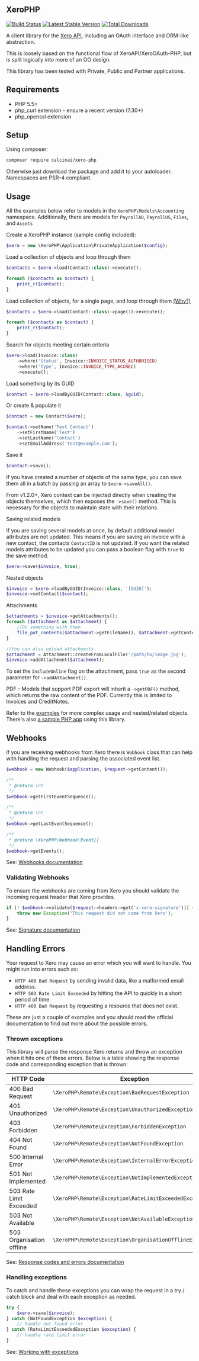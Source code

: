 XeroPHP
-----------------------

[![Build Status](https://travis-ci.org/calcinai/xero-php.svg?branch=master)](https://travis-ci.org/calcinai/xero-php)
[![Latest Stable Version](https://poser.pugx.org/calcinai/xero-php/v/stable)](https://packagist.org/packages/calcinai/xero-php)
[![Total Downloads](https://poser.pugx.org/calcinai/xero-php/downloads)](https://packagist.org/packages/calcinai/xero-php)

A client library for the [Xero API](<http://developer.xero.com>), including an OAuth interface and ORM-like abstraction.

This is loosely based on the functional flow of XeroAPI/XeroOAuth-PHP, but is split logically into more of an OO design.

This library has been tested with Private, Public and Partner applications.

## Requirements
* PHP 5.5+
* php\_curl extension - ensure a recent version (7.30+)
* php\_openssl extension

## Setup

Using composer:

```bash
composer require calcinai/xero-php
```

Otherwise just download the package and add it to your autoloader.  Namespaces are PSR-4 compliant.

## Usage

All the examples below refer to models in the `XeroPHP\Models\Accounting` namespace. Additionally, there are models for `PayrollAU`, `PayrollUS`, `Files`, and `Assets`

Create a XeroPHP instance (sample config included):

```php
$xero = new \XeroPHP\Application\PrivateApplication($config);
```

Load a collection of objects and loop through them
```php
$contacts = $xero->load(Contact::class)->execute();

foreach ($contacts as $contact) {
    print_r($contact);
}
```

Load collection of objects, for a single page, and loop through them [(Why?)](<https://developer.xero.com/documentation/auth-and-limits/xero-api-limits#Systemlimits>)
```php
$contacts = $xero->load(Contact::class)->page(1)->execute();

foreach ($contacts as $contact) {
    print_r($contact);
}
```

Search for objects meeting certain criteria
```php
$xero->load(Invoice::class)
    ->where('Status', Invoice::INVOICE_STATUS_AUTHORISED)
    ->where('Type', Invoice::INVOICE_TYPE_ACCREC)
    ->execute();
```

Load something by its GUID
```php
$contact = $xero->loadByGUID(Contact::class, $guid);
```

Or create & populate it
```php
$contact = new Contact($xero);

$contact->setName('Test Contact')
    ->setFirstName('Test')
    ->setLastName('Contact')
    ->setEmailAddress('test@example.com');
```

Save it
```php
$contact->save();
```

If you have created a number of objects of the same type, you can save them all in a batch by passing an array to ```$xero->saveAll()```.

From v1.2.0+, Xero context can be injected directly when creating the objects themselves, which then exposes the ```->save()``` method.  This is necessary for the objects to maintain state with their relations.

Saving related models

If you are saving several models at once, by default additional model attributes are not updated. This means if you are saving an invoice with a new contact, the contacts `ContactID` is not updated. If you want the related models attributes to be updated you can pass a boolean flag with `true` to the save method.

```php
$xero->save($invoice, true);
```

Nested objects
```php
$invoice = $xero->loadByGUID(Invoice::class, '[GUID]');
$invoice->setContact($contact);
```

Attachments
```php
$attachments = $invoice->getAttachments();
foreach ($attachment as $attachment) {
    //Do something with them
    file_put_contents($attachment->getFileName(), $attachment->getContent());
}

//You can also upload attachemnts
$attachment = Attachment::createFromLocalFile('/path/to/image.jpg');
$invoice->addAttachment($attachment);
```

To set the `IncludeOnline` flag on the attachment, pass `true` as the second parameter for `->addAttachment()`.

PDF - Models that support PDF export will inherit a ```->getPDF()``` method, which returns the raw content of the PDF.  Currently this is limited to Invoices and CreditNotes.

Refer to the [examples](examples) for more complex usage and nested/related objects.  There's also [a sample PHP app](https://github.com/XeroAPI/xero-php-sample-app) using this library.

## Webhooks

If you are receiving webhooks from Xero there is `Webhook` class that can help with handling the request and parsing the associated event list.

```php
$webhook = new Webhook($application, $request->getContent());

/**
 * @return int
 */
$webhook->getFirstEventSequence();

/**
 * @return int
 */
$webhook->getLastEventSequence();

/**
 * @return \XeroPHP\Webhook\Event[]
 */
$webhook->getEvents();
```

See: [Webhooks documentation](https://developer.xero.com/documentation/webhooks/overview)

### Validating Webhooks

To ensure the webhooks are coming from Xero you should validate the incoming request header that Xero provides.

```php
if (! $webhook->validate($request->headers->get('x-xero-signature'))) {
    throw new Exception('This request did not come from Xero');
}
```

See: [Signature documentation](https://developer.xero.com/documentation/webhooks/configuring-your-server#intent)

## Handling Errors

Your request to Xero may cause an error which you will want to handle. You might run into errors such as:

- `HTTP 400 Bad Request` by sending invalid data, like a malformed email address.
- `HTTP 503 Rate Limit Exceeded` by hitting the API to quickly in a short period of time.
- `HTTP 400 Bad Request` by requesting a resource that does not exist.

These are just a couple of examples and you should read the official documentation to find out more about the possible errors.

### Thrown exceptions

This library will parse the response Xero returns and throw an exception when it hits one of these errors. Below is a table showing the response code and corresponding exception that is thrown:

| HTTP Code | Exception |
| --------- | ------------- |
| 400 Bad Request | `\XeroPHP\Remote\Exception\BadRequestException` |
| 401 Unauthorized | `\XeroPHP\Remote\Exception\UnauthorizedException` |
| 403 Forbidden | `\XeroPHP\Remote\Exception\ForbiddenException` |
| 404 Not Found | `\XeroPHP\Remote\Exception\NotFoundException` |
| 500 Internal Error | `\XeroPHP\Remote\Exception\InternalErrorException` |
| 501 Not Implemented | `\XeroPHP\Remote\Exception\NotImplementedException` |
| 503 Rate Limit Exceeded | `\XeroPHP\Remote\Exception\RateLimitExceededException` |
| 503 Not Available | `\XeroPHP\Remote\Exception\NotAvailableException` |
| 503 Organisation offline | `\XeroPHP\Remote\Exception\OrganisationOfflineException` |

See: [Response codes and errors documentation](https://developer.xero.com/documentation/api/http-response-codes)

### Handling exceptions

To catch and handle these exceptions you can wrap the request in a try / catch block and deal with each exception as needed.

```php
try {
    $xero->save($invoice);
} catch (NotFoundException $exception) {
    // handle not found error
} catch (RateLimitExceededException $exception) {
    // handle rate limit error
}
```

See: [Working with exceptions](https://secure.php.net/manual/en/language.exceptions.php)